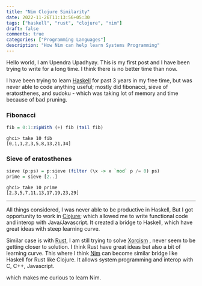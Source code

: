 ```yaml
---
title: "Nim Clojure Similarity"
date: 2022-11-26T11:13:56+05:30
tags: ["haskell", "rust", "clojure", "nim"]
draft: false
comments: true
categories: ["Programming Languages"]
description: "How Nim can help learn Systems Programming"
---
```


Hello world, I am Upendra Upadhyay. This is my first post and I have been trying to write for a long time. I think there is no better time than now.

I have been trying to learn [Haskell](https://www.haskell.org/) for past 3 years in my free time, but was never able to code anything useful; mostly did fibonacci, sieve of eratosthenes, and sudoku - which was taking lot of memory and time because of bad pruning.

### Fibonacci
```haskell
fib = 0:1:zipWith (+) fib (tail fib)
```
```
ghci> take 10 fib
[0,1,1,2,3,5,8,13,21,34]
```

### Sieve of eratosthenes
```haskell
sieve (p:ps) = p:sieve (filter (\x -> x `mod` p /= 0) ps)
prime = sieve [2..]
```
```
ghci> take 10 prime
[2,3,5,7,11,13,17,19,23,29]
```
***

All things considered, I was never able to be productive in Haskell, But I got opportunity to work in [Clojure](https://clojure.org/); which allowed me to write functional code and interop with Java/Javascript. It created a bridge to Haskell, which have great ideas with steep learning curve.


Similar case is with [Rust](https://www.rust-lang.org/), I am still trying to solve [Xorcism](https://exercism.org/tracks/rust/exercises/xorcism) , never seem to be getting closer to solution. I think Rust have great ideas but also a bit of learning curve. This where I think [Nim](https://nim-lang.org/) can become similar bridge like Haskell for Rust like Clojure. It allows system programming and interop with C, C++, Javascript.

which makes me curious to learn Nim.
